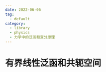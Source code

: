 ```yaml
---
date: 2022-06-06
tag:
  - default
category:
  - library
  - physics
  - 力学中的泛函和变分原理
---
```


# 有界线性泛函和共轭空间
